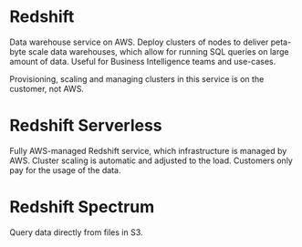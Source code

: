 # Redshift

Data warehouse service on AWS. Deploy clusters of nodes to deliver peta-byte scale data warehouses, which allow for running SQL queries on large amount of data. Useful for Business Intelligence teams and use-cases.

Provisioning, scaling and managing clusters in this service is on the customer, not AWS.

# Redshift Serverless

Fully AWS-managed Redshift service, which infrastructure is managed by AWS. Cluster scaling is automatic and adjusted to the load. Customers only pay for the usage of the data.

# Redshift Spectrum

Query data directly from files in S3. 
